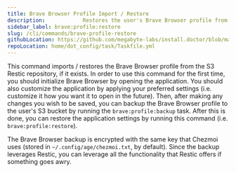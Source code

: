 ```yaml
---
title: Brave Browser Profile Import / Restore
description:            Restores the user's Brave Browser profile from the user's S3-backed Restic repository
sidebar_label: brave:profile:restore
slug: /cli/commands/brave-profile-restore
githubLocation: https://github.com/megabyte-labs/install.doctor/blob/master/home/dot_config/task/Taskfile.yml#L68
repoLocation: home/dot_config/task/Taskfile.yml
---
```

This command imports / restores the Brave Browser profile from the S3 Restic repository, if it exists. In order to use this
command for the first time, you should initialize Brave Browser by opening the application. You should also customize
the application by applying your preferred settings (i.e. customize it how you want it to open in the future). Then, after making
any changes you wish to be saved, you can backup the Brave Browser profile to the user's S3 bucket
by running the `brave:profile:backup` task. After this is done, you can restore the application
settings by running this command (i.e. `brave:profile:restore`).

The Brave Browser backup is encrypted with the same key that Chezmoi uses (stored in `~/.config/age/chezmoi.txt`, by default).
Since the backup leverages Restic, you can leverage all the functionality that Restic offers if something goes awry.

